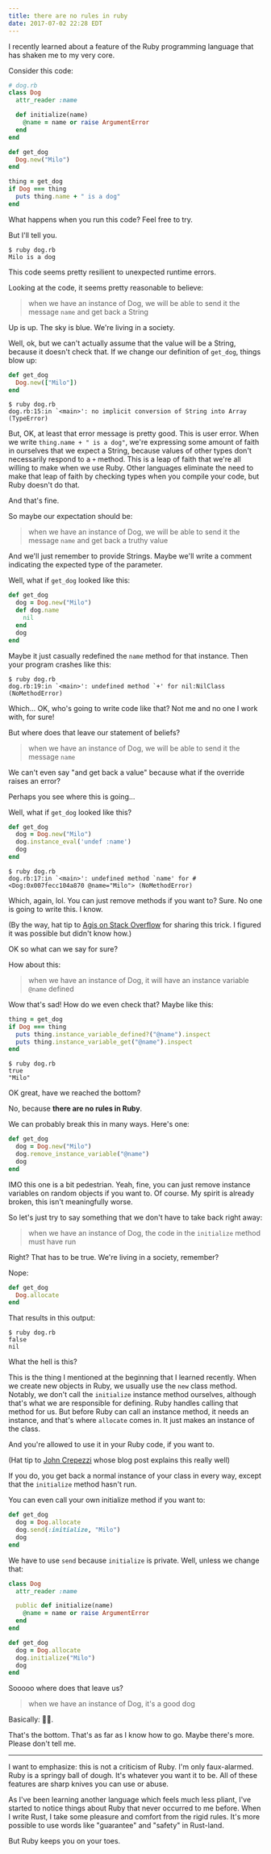 ```yaml
---
title: there are no rules in ruby
date: 2017-07-02 22:28 EDT
---
```


I recently learned about a feature of the Ruby programming language that has shaken me to my very core.

Consider this code:

```ruby
# dog.rb
class Dog
  attr_reader :name

  def initialize(name)
    @name = name or raise ArgumentError
  end
end

def get_dog
  Dog.new("Milo")
end

thing = get_dog
if Dog === thing
  puts thing.name + " is a dog"
end
```

What happens when you run this code?
Feel free to try.

But I'll tell you.

```shell
$ ruby dog.rb
Milo is a dog
```

This code seems pretty resilient to unexpected runtime errors.

Looking at the code, it seems pretty reasonable to believe:

> when we have an instance of Dog, we will be able to send it the message `name` and get back a String

Up is up.
The sky is blue.
We're living in a society.

Well, ok, but we can't actually assume that the value will be a String, because it doesn't check that.
If we change our definition of `get_dog`, things blow up:

```ruby
def get_dog
  Dog.new(["Milo"])
end
```

```shell
$ ruby dog.rb
dog.rb:15:in `<main>': no implicit conversion of String into Array (TypeError)
```

But, OK, at least that error message is pretty good.
This is user error.
When we write `thing.name + " is a dog"`, we're expressing some amount of faith in ourselves that we expect a String, because values of other types don't necessarily respond to a `+` method.
This is a leap of faith that we're all willing to make when we use Ruby.
Other languages eliminate the need to make that leap of faith by checking types when you compile your code, but Ruby doesn't do that.

And that's fine.

So maybe our expectation should be:

> when we have an instance of Dog, we will be able to send it the message `name` and get back a truthy value

And we'll just remember to provide Strings.
Maybe we'll write a comment indicating the expected type of the parameter.

Well, what if `get_dog` looked like this:

```ruby
def get_dog
  dog = Dog.new("Milo")
  def dog.name
    nil
  end
  dog
end
```

Maybe it just casually redefined the `name` method for that instance.
Then your program crashes like this:

```shell
$ ruby dog.rb
dog.rb:19:in `<main>': undefined method `+' for nil:NilClass (NoMethodError)
```

Which...
OK, who's going to write code like that?
Not me and no one I work with, for sure!

But where does that leave our statement of beliefs?

> when we have an instance of Dog, we will be able to send it the message `name`

We can't even say "and get back a value" because what if the override raises an error?

Perhaps you see where this is going...

Well, what if `get_dog` looked like this?

```ruby
def get_dog
  dog = Dog.new("Milo")
  dog.instance_eval('undef :name')
  dog
end
```

```shell
$ ruby dog.rb
dog.rb:17:in `<main>': undefined method `name' for #<Dog:0x007fecc104a870 @name="Milo"> (NoMethodError)
```

Which, again, lol.
You can just remove methods if you want to?
Sure.
No one is going to write this.
I know.

(By the way, hat tip to [Agis on Stack Overflow](https://stackoverflow.com/a/27095187) for sharing this trick.
I figured it was possible but didn't know how.)

OK so what can we say for sure?

How about this:

> when we have an instance of Dog, it will have an instance variable `@name` defined

Wow that's sad!
How do we even check that?
Maybe like this:

```ruby
thing = get_dog
if Dog === thing
  puts thing.instance_variable_defined?("@name").inspect
  puts thing.instance_variable_get("@name").inspect
end
```

```shell
$ ruby dog.rb
true
"Milo"
```

OK great, have we reached the bottom?

No, because **there are no rules in Ruby**.

We can probably break this in many ways.
Here's one:

```ruby
def get_dog
  dog = Dog.new("Milo")
  dog.remove_instance_variable("@name")
  dog
end
```

IMO this one is a bit pedestrian.
Yeah, fine, you can just remove instance variables on random objects if you want to.
Of course.
My spirit is already broken, this isn't meaningfully worse.

So let's just try to say something that we don't have to take back right away:

> when we have an instance of Dog, the code in the `initialize` method must have run

Right?
That has to be true.
We're living in a society, remember?

Nope:

```ruby
def get_dog
  Dog.allocate
end
```

That results in this output:

```shell
$ ruby dog.rb
false
nil
```

What the hell is this?

This is the thing I mentioned at the beginning that I learned recently.
When we create new objects in Ruby, we usually use the `new` class method.
Notably, we don't call the `initialize` instance method ourselves, although that's what we are responsible for defining.
Ruby handles calling that method for us.
But before Ruby can call an instance method, it needs an instance, and that's where `allocate` comes in.
It just makes an instance of the class.

And you're allowed to use it in your Ruby code, if you want to.

(Hat tip to [John Crepezzi](http://seejohncode.com/2012/03/16/ruby-class-allocate/) whose blog post explains this really well)

If you do, you get back a normal instance of your class in every way, except that the `initialize` method hasn't run.

You can even call your own initialize method if you want to:

```ruby
def get_dog
  dog = Dog.allocate
  dog.send(:initialize, "Milo")
  dog
end
```

We have to use `send` because `initialize` is private.
Well, unless we change that:

```ruby
class Dog
  attr_reader :name

  public def initialize(name)
    @name = name or raise ArgumentError
  end
end

def get_dog
  dog = Dog.allocate
  dog.initialize("Milo")
  dog
end
```

Sooooo where does that leave us?

> when we have an instance of Dog, it's a good dog

Basically: 🤷‍♂️.

That's the bottom.
That's as far as I know how to go.
Maybe there's more.
Please don't tell me.

<hr class='fancy' />

I want to emphasize: this is not a criticism of Ruby.
I'm only faux-alarmed.
Ruby is a springy ball of dough.
It's whatever you want it to be.
All of these features are sharp knives you can use or abuse.

As I've been learning another language which feels much less pliant, I've started to notice things about Ruby that never occurred to me before.
When I write Rust, I take some pleasure and comfort from the rigid rules.
It's more possible to use words like "guarantee" and "safety" in Rust-land.

But Ruby keeps you on your toes.
